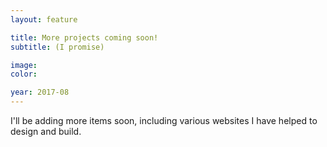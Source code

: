 ```yaml
---
layout: feature

title: More projects coming soon!
subtitle: (I promise)

image:
color: 

year: 2017-08
---
```


<p class="lead">I'll be adding more items soon, including various websites I have helped to design and build. </p>
